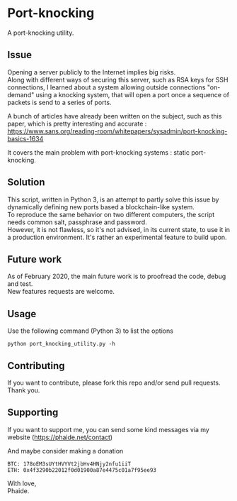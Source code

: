 # Port-knocking
A port-knocking utility. 

## Issue
Opening a server publicly to the Internet implies big risks.<br />
Along with different ways of securing this server, such as RSA keys for SSH connections, I learned about a system allowing outside connections "on-demand" using a knocking system, that will open a port once a sequence of packets is send to a series of ports.<br />

A bunch of articles have already been written on the subject, such as this paper, which is pretty interesting and accurate :<br />
https://www.sans.org/reading-room/whitepapers/sysadmin/port-knocking-basics-1634<br />

It covers the main problem with port-knocking systems : static port-knocking.<br />

## Solution
This script, written in Python 3, is an attempt to partly solve this issue by dynamically defining new ports based a blockchain-like system.<br />
To reproduce the same behavior on two different computers, the script needs common salt, passphrase and password.<br />
However, it is not flawless, so it's not advised, in its current state, to use it in a production environment. It's rather an experimental feature to build upon.<br />

## Future work
As of February 2020, the main future work is to proofread the code, debug and test.<br />
New features requests are welcome.<br />

## Usage
Use the following command (Python 3) to list the options
```
python port_knocking_utility.py -h
```

## Contributing
If you want to contribute, please fork this repo and/or send pull requests. Thank you.<br />

## Supporting

If you want to support me, you can send some kind messages via my website (https://phaide.net/contact)<br />

And maybe consider making a donation<br />

    BTC: 178oEM3sUYtHVYVt2jbHv4HNjy2nfu1iiT
    ETH: 0x4f3290b22012f0d01900a87e4475c01a7f95ee93

With love,<br />
Phaide.
